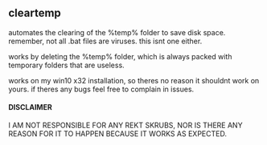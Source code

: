## cleartemp

automates the clearing of the %temp% folder to save disk space.
remember, not all .bat files are viruses. this isnt one either.

works by deleting the %temp% folder, which is always packed with temporary folders that are useless.

works on my win10 x32 installation, so theres no reason it shouldnt work on yours.
if theres any bugs feel free to complain in issues.

#### DISCLAIMER
I AM NOT RESPONSIBLE FOR ANY REKT SKRUBS, NOR IS THERE ANY REASON FOR IT TO HAPPEN BECAUSE IT WORKS AS EXPECTED.

